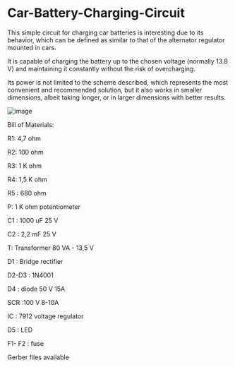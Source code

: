 # Car-Battery-Charging-Circuit
This simple circuit for charging car batteries is interesting due to its behavior, which can be defined as similar to that of the alternator regulator mounted in cars.

It is capable of charging the battery up to the chosen voltage (normally 13.8 V) and maintaining it constantly without the risk of overcharging.

Its power is not limited to the scheme described, which represents the most convenient and recommended solution, but it also works in smaller dimensions, albeit taking longer, or in larger dimensions with better results.


![image](https://github.com/AntoPaga/Car-Battery-Charging-Circuit/assets/103174562/8269b6bb-f4b2-4862-92cf-c5bce2ad191e)

Bill of Materials:

R1: 4,7 ohm

R2: 100 ohm

R3: 1 K ohm

R4: 1,5 K ohm

R5 : 680 ohm

P: 1 K ohm potentiometer

C1 : 1000 uF 25 V

C2 : 2,2 mF 25 V

T: Transformer 80 VA - 13,5 V

D1 : Bridge rectifier

D2-D3 : 1N4001

D4 : diode 50 V 15A

SCR :100 V 8-10A

IC : 7912 voltage regulator

D5  : LED

F1- F2 : fuse


Gerber files available
